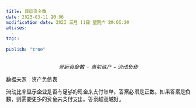 ```yaml
---
title: 营运资金数
date: 2023-03-11 20:06
modification date: 2023 三月 11日 星期六 20:06:20
aliases:
  - 
tags:
  - 
publish: "true"
---
```


$$
营运资金数=当前资产-流动负债
$$

数据来源：资产负债表

流动比率显示企业是否有足够的现金来支付账单。答案必须是正数。如果答案是负数，则需要更多的资金来支付支出。答案越高越好。